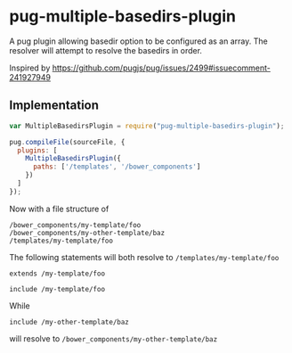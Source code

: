 # pug-multiple-basedirs-plugin
A pug plugin allowing basedir option to be configured as an array. The resolver will attempt to resolve the basedirs in order.

Inspired by https://github.com/pugjs/pug/issues/2499#issuecomment-241927949

## Implementation
```javascript
var MultipleBasedirsPlugin = require("pug-multiple-basedirs-plugin");

pug.compileFile(sourceFile, {
  plugins: [
    MultipleBasedirsPlugin({
      paths: ['/templates', '/bower_components']
    })
  ]
});
```



Now with a file structure of
```
/bower_components/my-template/foo
/bower_components/my-other-template/baz
/templates/my-template/foo
```

The following statements will both resolve to `/templates/my-template/foo`

```
extends /my-template/foo
```
```
include /my-template/foo
```

While 
```
include /my-other-template/baz
```

will resolve to `/bower_components/my-other-template/baz`
